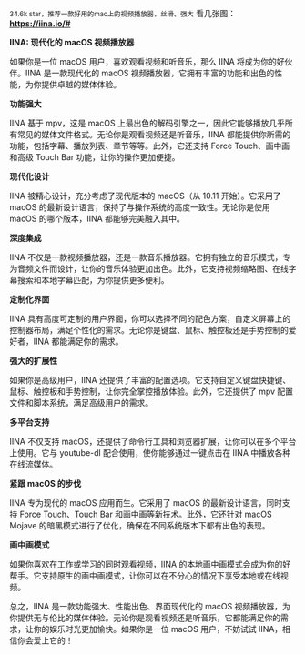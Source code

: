 
<small>34.6k star，推荐一款好用的mac上的视频播放器，丝滑、强大</small>
看几张图：
**https://iina.io/#**

**IINA: 现代化的 macOS 视频播放器**

如果你是一位 macOS 用户，喜欢观看视频和听音乐，那么 IINA 将成为你的好伙伴。IINA 是一款现代化的 macOS 视频播放器，它拥有丰富的功能和出色的性能，为你提供卓越的媒体体验。

**功能强大**

IINA 基于 mpv，这是 macOS 上最出色的解码引擎之一，因此它能够播放几乎所有常见的媒体文件格式。无论你是观看视频还是听音乐，IINA 都能提供你所需的功能，包括字幕、播放列表、章节等等。此外，它还支持 Force Touch、画中画和高级 Touch Bar 功能，让你的操作更加便捷。

**现代化设计**

IINA 被精心设计，充分考虑了现代版本的 macOS（从 10.11 开始）。它采用了 macOS 的最新设计语言，保持了与操作系统的高度一致性。无论你是使用 macOS 的哪个版本，IINA 都能够完美融入其中。

**深度集成**

IINA 不仅是一款视频播放器，还是一款音乐播放器。它拥有独立的音乐模式，专为音频文件而设计，让你的音乐体验更加出色。此外，它支持视频缩略图、在线字幕搜索和本地字幕匹配，为你提供更多便利。

**定制化界面**

IINA 具有高度可定制的用户界面，你可以选择不同的配色方案，自定义屏幕上的控制器布局，满足个性化的需求。无论你是键盘、鼠标、触控板还是手势控制的爱好者，IINA 都能满足你的需求。

**强大的扩展性**

如果你是高级用户，IINA 还提供了丰富的配置选项。它支持自定义键盘快捷键、鼠标、触控板和手势控制，让你完全掌控播放体验。此外，它还提供了 mpv 配置文件和脚本系统，满足高级用户的需求。

**多平台支持**

IINA 不仅支持 macOS，还提供了命令行工具和浏览器扩展，让你可以在多个平台上使用。它与 youtube-dl 配合使用，使你能够通过一键点击在 IINA 中播放各种在线流媒体。

**紧跟 macOS 的步伐**

IINA 专为现代的 macOS 应用而生。它采用了 macOS 的最新设计语言，同时支持 Force Touch、Touch Bar 和画中画等新技术。此外，它还针对 macOS Mojave 的暗黑模式进行了优化，确保在不同系统版本下都有出色的表现。

**画中画模式**

如果你喜欢在工作或学习的同时观看视频，IINA 的本地画中画模式会成为你的好帮手。它支持原生的画中画模式，让你可以在不分心的情况下享受本地或在线视频。

总之，IINA 是一款功能强大、性能出色、界面现代化的 macOS 视频播放器，为你提供无与伦比的媒体体验。无论你是观看视频还是听音乐，它都能满足你的需求，让你的娱乐时光更加愉快。如果你是一位 macOS 用户，不妨试试 IINA，相信你会爱上它的！